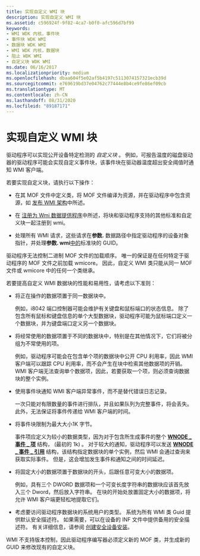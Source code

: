 ```yaml
---
title: 实现自定义 WMI 块
description: 实现自定义 WMI 块
ms.assetid: c596924f-9f82-4ca7-b0f0-afc596d7bf99
keywords:
- WMI WDK 内核，事件块
- 事件块 WDK WMI
- 数据块 WDK WMI
- WMI WDK 内核，数据块
- 阻止 WDK WMI
- 自定义块 WDK WMI
ms.date: 06/16/2017
ms.localizationpriority: medium
ms.openlocfilehash: dbaa604f5e02af5b4197c5113074157321ecb39d
ms.sourcegitcommit: e769619bd37e04762c77444e8b4ce9fe86ef09cb
ms.translationtype: MT
ms.contentlocale: zh-CN
ms.lasthandoff: 08/31/2020
ms.locfileid: "89187171"
---
```

# <a name="implementing-custom-wmi-blocks"></a>实现自定义 WMI 块





驱动程序可以实现公开设备特定检测的 *自定义块* 。 例如，可报告温度的磁盘驱动器的驱动程序可能会实现自定义事件块，该事件块在驱动器温度超出安全阈值时通知 WMI 客户端。

若要实现自定义块，请执行以下操作：

-   在其 MOF 文件中定义类，将 MOF 文件编译为资源，并在驱动程序中包含资源，如 [发布 WMI 架构](publishing-a-wmi-schema.md)中所述。

-   在 [注册为 Wmi 数据提供程序](registering-as-a-wmi-data-provider.md)中所述，将块和驱动程序支持的其他标准和自定义块一起注册到 wmi。

-   处理所有 WMI 请求，这些请求在**参数.** 数据路径中指定驱动程序的设备对象指针，并处理**参数. wmi**[中的](handling-wmi-requests.md)标准块的 GUID。

驱动程序无法控制二进制 MOF 文件的加载顺序。 唯一的保证是在任何特定于驱动程序的 MOF 文件之前加载 wmicore。 因此，自定义 WMI 类只能从同一 MOF 文件或 wmicore 中的任何一个类继承。

若要提高自定义 WMI 数据块的性能和易用性，请考虑以下准则：

-   将正在操作的数据项置于同一数据块中。

    例如，i8042 端口控制器可能会维护有关键盘和鼠标端口的状态信息。 除了包含所有鼠标和键盘信息的单个大型数据块，驱动程序可能为鼠标端口定义一个数据块，并为键盘端口定义另一个数据块。

-   将经常使用的数据项置于不同的数据块中，特别是在其他情况下，它们将被分组为不常使用的项。

    例如，驱动程序可能会在包含单个项的数据块中公开 CPU 利用率，因此 WMI 客户端可以跟踪 CPU 利用率，而不会产生在块中检索其他数据项的开销。 WMI 客户端无法查询单个数据项，因此，若要获取一个项，则必须查询数据块的整个实例。

-   使用事件块通知 WMI 客户端异常事件，而不是替代错误日志记录。

    一次只能对有限数量的事件进行排队，并且如果队列为完整事件，将会丢失。 此外，无法保证将事件传递给 WMI 客户端的时间。

-   将事件块限制为最大大小1K 字节。

    事件项应定义为较小的数据类型，因为对于包含所生成事件的整个 [**WNODE \_ 事件 \_ 项**](/windows-hardware/drivers/ddi/wmistr/ns-wmistr-tagwnode_event_item) 结构， (最初的 1k) 。 对于较大的通知，驱动程序可以发送 [**WNODE \_ 事件 \_ 引用**](/windows-hardware/drivers/ddi/wmistr/ns-wmistr-tagwnode_event_reference) 结构，该结构指定数据块的单个实例，然后 WMI 会通过查询来获取实际事件。 但是，这会增加发生事件和通知之间的时间延迟。

-   将固定大小的数据项置于数据块的开头，后跟任意可变大小的数据项。

    例如，具有三个 DWORD 数据项和一个可变长度字符串的数据块应该首先放入三个 Dword，然后放入字符串。 在块的开始处放置固定大小的数据项，将允许 WMI 客户端更轻松地提取它们。

-   考虑要访问驱动程序数据块的系统用户的类型。 系统为所有 WMI 类 Guid 提供默认安全描述符。 如果需要，可以在设备的 INF 文件中提供备用的安全描述符。 有关详细信息，请参阅 [创建安全设备安装](../install/creating-secure-device-installations.md)。

WMI 不支持版本控制，因此驱动程序编写器必须定义新的 MOF 类，并生成新的 GUID 来修改现有的自定义块。

 

